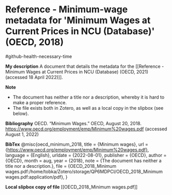 # Reference - Minimum-wage metadata for 'Minimum Wages at Current Prices in NCU (Database)' (OECD, 2018)
#github-health-necessary-time 

**My description**
A document that details the metadata for the [[Reference - Minimum Wages at Current Prices in NCU (Database) (OECD, 2021) (accessed 18 April 2022)]].

**Note**
- The document has neither a title nor a description, whereby it is hard to make a proper reference.
- The file exists both in Zotero, as well as a local copy in the slipbox (see below).

**Bibliography**
OECD. “Minimum Wages.” OECD, August 20, 2018. https://www.oecd.org/employment/emp/Minimum%20wages.pdf (accessed August 1, 2022)

**BibTex**
@misc{oecd_minimum_2018,
	title = {Minimum wages},
	url = {https://www.oecd.org/employment/emp/Minimum%20wages.pdf},
	language = {English},
	urldate = {2022-08-01},
	publisher = {OECD},
	author = {OECD},
	month = aug,
	year = {2018},
	note = {The document has neither a title nor a description.},
	file = {OECD_2018_Minimum wages.pdf:/home/tobka/Zotero/storage/QP6MDPCI/OECD_2018_Minimum wages.pdf:application/pdf},
}

**Local slipbox copy of file**
[[OECD_2018_Minimum wages.pdf]]